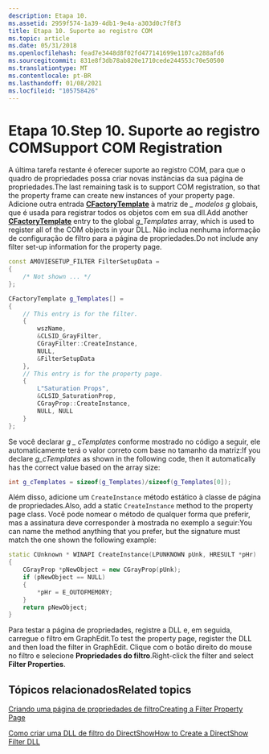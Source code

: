 ```yaml
---
description: Etapa 10.
ms.assetid: 2959f574-1a39-4db1-9e4a-a303d0c7f8f3
title: Etapa 10. Suporte ao registro COM
ms.topic: article
ms.date: 05/31/2018
ms.openlocfilehash: fead7e3448d8f02fd477141699e1107ca288afd6
ms.sourcegitcommit: 831e8f3db78ab820e1710cede244553c70e50500
ms.translationtype: MT
ms.contentlocale: pt-BR
ms.lasthandoff: 01/08/2021
ms.locfileid: "105758426"
---
```

# <a name="step-10-support-com-registration"></a><span data-ttu-id="38b2f-104">Etapa 10.</span><span class="sxs-lookup"><span data-stu-id="38b2f-104">Step 10.</span></span> <span data-ttu-id="38b2f-105">Suporte ao registro COM</span><span class="sxs-lookup"><span data-stu-id="38b2f-105">Support COM Registration</span></span>

<span data-ttu-id="38b2f-106">A última tarefa restante é oferecer suporte ao registro COM, para que o quadro de propriedades possa criar novas instâncias da sua página de propriedades.</span><span class="sxs-lookup"><span data-stu-id="38b2f-106">The last remaining task is to support COM registration, so that the property frame can create new instances of your property page.</span></span> <span data-ttu-id="38b2f-107">Adicione outra entrada [**CFactoryTemplate**](cfactorytemplate.md) à matriz de *\_ modelos g* globais, que é usada para registrar todos os objetos com em sua dll.</span><span class="sxs-lookup"><span data-stu-id="38b2f-107">Add another [**CFactoryTemplate**](cfactorytemplate.md) entry to the global *g\_Templates* array, which is used to register all of the COM objects in your DLL.</span></span> <span data-ttu-id="38b2f-108">Não inclua nenhuma informação de configuração de filtro para a página de propriedades.</span><span class="sxs-lookup"><span data-stu-id="38b2f-108">Do not include any filter set-up information for the property page.</span></span>


```C++
const AMOVIESETUP_FILTER FilterSetupData = 
{ 
    /* Not shown ... */
};

CFactoryTemplate g_Templates[] =
{   
    // This entry is for the filter.
    {
        wszName,
        &CLSID_GrayFilter,
        CGrayFilter::CreateInstance,
        NULL,
        &FilterSetupData 
    },
    // This entry is for the property page.
    { 
        L"Saturation Props",
        &CLSID_SaturationProp,
        CGrayProp::CreateInstance, 
        NULL, NULL
    }
};
```



<span data-ttu-id="38b2f-109">Se você declarar *g \_ cTemplates* conforme mostrado no código a seguir, ele automaticamente terá o valor correto com base no tamanho da matriz:</span><span class="sxs-lookup"><span data-stu-id="38b2f-109">If you declare *g\_cTemplates* as shown in the following code, then it automatically has the correct value based on the array size:</span></span>


```C++
int g_cTemplates = sizeof(g_Templates)/sizeof(g_Templates[0]);
```



<span data-ttu-id="38b2f-110">Além disso, adicione um `CreateInstance` método estático à classe de página de propriedades.</span><span class="sxs-lookup"><span data-stu-id="38b2f-110">Also, add a static `CreateInstance` method to the property page class.</span></span> <span data-ttu-id="38b2f-111">Você pode nomear o método de qualquer forma que preferir, mas a assinatura deve corresponder à mostrada no exemplo a seguir:</span><span class="sxs-lookup"><span data-stu-id="38b2f-111">You can name the method anything that you prefer, but the signature must match the one shown the following example:</span></span>


```C++
static CUnknown * WINAPI CreateInstance(LPUNKNOWN pUnk, HRESULT *pHr) 
{
    CGrayProp *pNewObject = new CGrayProp(pUnk);
    if (pNewObject == NULL) 
    {
        *pHr = E_OUTOFMEMORY;
    }
    return pNewObject;
} 
```



<span data-ttu-id="38b2f-112">Para testar a página de propriedades, registre a DLL e, em seguida, carregue o filtro em GraphEdit.</span><span class="sxs-lookup"><span data-stu-id="38b2f-112">To test the property page, register the DLL and then load the filter in GraphEdit.</span></span> <span data-ttu-id="38b2f-113">Clique com o botão direito do mouse no filtro e selecione **Propriedades do filtro**.</span><span class="sxs-lookup"><span data-stu-id="38b2f-113">Right-click the filter and select **Filter Properties**.</span></span>

## <a name="related-topics"></a><span data-ttu-id="38b2f-114">Tópicos relacionados</span><span class="sxs-lookup"><span data-stu-id="38b2f-114">Related topics</span></span>

<dl> <dt>

[<span data-ttu-id="38b2f-115">Criando uma página de propriedades de filtro</span><span class="sxs-lookup"><span data-stu-id="38b2f-115">Creating a Filter Property Page</span></span>](creating-a-filter-property-page.md)
</dt> <dt>

[<span data-ttu-id="38b2f-116">Como criar uma DLL de filtro do DirectShow</span><span class="sxs-lookup"><span data-stu-id="38b2f-116">How to Create a DirectShow Filter DLL</span></span>](how-to-create-a-dll.md)
</dt> </dl>

 

 




